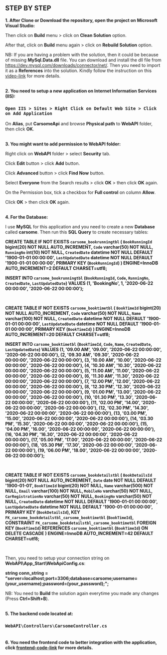 ## STEP BY STEP

**1. After Clone or Download the repository, open the project on Microsoft Visual Studio:**

Then click on **Build** menu > click on **Clean Solution** option.

After that, click on **Build** menu again > click on **Rebuild Solution** option.

NB: If you are having a problem with the solution, then it could be because of missing **MySql.Data.dll** file. You can download and install the dll file from https://dev.mysql.com/downloads/connector/net/. Then you need to import it as a **References** into the solution. Kindly follow the instruction on this [video-link](https://www.youtube.com/watch?v=TcovfE8IsHs&t=6m55s) for more details.<br/><br/>

**2. You need to setup a new application on Internet Information Services (IIS):**

### `Open IIS > Sites > Right Click on Default Web Site > Click on Add Application`

On **Alias**, put **CarsomeApi** and browse **Physical path** to **WebAPI** folder, then click **OK**.<br/><br/>

**3. You might want to add permission to WebAPI folder:**

Right click on **WebAPI** folder > select **Security** tab.

Click **Edit** button > click **Add** button.

Click **Advanced** button > click **Find Now** button.

Select **Everyone** from the Search results > click **OK** > then click **OK** again.

On the Permission box, tick a checkbox for **Full control** on column **Allow**.

Click **OK** > then click **OK** again.<br/><br/>

**4. For the Database:**

I use **MySQL** for this application and you need to create a new **Database** called **carsome**.
Then run this **SQL Query** to create necessary tables:

**CREATE TABLE IF NOT EXISTS `carsome_bookrunningtbl` (
  `BookRunningId` bigint(20) NOT NULL AUTO_INCREMENT,
  `Code` varchar(50) NOT NULL,
  `RunningNo` int(10) NOT NULL,
  `CreatedDate` datetime NOT NULL DEFAULT '1900-01-01 00:00:00',
  `LastUpdatedDate` datetime NOT NULL DEFAULT '1900-01-01 00:00:00',
  PRIMARY KEY (`BookRunningId`)
) ENGINE=InnoDB AUTO_INCREMENT=2 DEFAULT CHARSET=utf8;**

**INSERT INTO `carsome_bookrunningtbl` (`BookRunningId`, `Code`, `RunningNo`, `CreatedDate`, `LastUpdatedDate`) VALUES
	(1, 'BookingNo', 1, '2020-06-22 00:00:00', '2020-06-22 00:00:00');**

<br/>

**CREATE TABLE IF NOT EXISTS `carsome_booktimetbl` (
  `BookTimeId` bigint(20) NOT NULL AUTO_INCREMENT,
  `Code` varchar(50) NOT NULL,
  `Name` varchar(100) NOT NULL,
  `CreatedDate` datetime NOT NULL DEFAULT '1900-01-01 00:00:00',
  `LastUpdatedDate` datetime NOT NULL DEFAULT '1900-01-01 00:00:00',
  PRIMARY KEY (`BookTimeId`)
) ENGINE=InnoDB AUTO_INCREMENT=20 DEFAULT CHARSET=utf8;**

**INSERT INTO `carsome_booktimetbl` (`BookTimeId`, `Code`, `Name`, `CreatedDate`, `LastUpdatedDate`) VALUES
	(1, '09.00 AM', '09.00', '2020-06-22 00:00:00', '2020-06-22 00:00:00'),
	(2, '09.30 AM', '09.30', '2020-06-22 00:00:00', '2020-06-22 00:00:00'),
	(3, '10.00 AM', '10.00', '2020-06-22 00:00:00', '2020-06-22 00:00:00'),
	(4, '10.30 AM', '10.30', '2020-06-22 00:00:00', '2020-06-22 00:00:00'),
	(5, '11.00 AM', '11.00', '2020-06-22 00:00:00', '2020-06-22 00:00:00'),
	(6, '11.30 AM', '11.30', '2020-06-22 00:00:00', '2020-06-22 00:00:00'),
	(7, '12.00 PM', '12.00', '2020-06-22 00:00:00', '2020-06-22 00:00:00'),
	(8, '12.30 PM', '12.30', '2020-06-22 00:00:00', '2020-06-22 00:00:00'),
	(9, '01.00 PM', '13.00', '2020-06-22 00:00:00', '2020-06-22 00:00:00'),
	(10, '01.30 PM', '13.30', '2020-06-22 00:00:00', '2020-06-22 00:00:00'),
	(11, '02.00 PM', '14.00', '2020-06-22 00:00:00', '2020-06-22 00:00:00'),
	(12, '02.30 PM', '14.30', '2020-06-22 00:00:00', '2020-06-22 00:00:00'),
	(13, '03.00 PM', '15.00', '2020-06-22 00:00:00', '2020-06-22 00:00:00'),
	(14, '03.30 PM', '15.30', '2020-06-22 00:00:00', '2020-06-22 00:00:00'),
	(15, '04.00 PM', '16.00', '2020-06-22 00:00:00', '2020-06-22 00:00:00'),
	(16, '04.30 PM', '16.30', '2020-06-22 00:00:00', '2020-06-22 00:00:00'),
	(17, '05.00 PM', '17.00', '2020-06-22 00:00:00', '2020-06-22 00:00:00'),
	(18, '05.30 PM', '17.30', '2020-06-22 00:00:00', '2020-06-22 00:00:00'),
	(19, '06.00 PM', '18.00', '2020-06-22 00:00:00', '2020-06-22 00:00:00');**

<br/>

**CREATE TABLE IF NOT EXISTS `carsome_bookdetailstbl` (
  `BookDetailsId` bigint(20) NOT NULL AUTO_INCREMENT,
  `Date` date NOT NULL DEFAULT '1900-01-01',
  `BookTimeId` bigint(20) NOT NULL,
  `Name` varchar(500) NOT NULL,
  `Email` varchar(100) NOT NULL,
  `MobileNo` varchar(50) NOT NULL,
  `CarRegistrationNo` varchar(50) NOT NULL,
  `BookingNo` varchar(50) NOT NULL,
  `CreatedDate` datetime NOT NULL DEFAULT '1900-01-01 00:00:00',
  `LastUpdatedDate` datetime NOT NULL DEFAULT '1900-01-01 00:00:00',
  PRIMARY KEY (`BookDetailsId`),
  KEY `FK_carsome_bookdetailstbl_carsome_booktimetbl` (`BookTimeId`),
  CONSTRAINT `FK_carsome_bookdetailstbl_carsome_booktimetbl` FOREIGN KEY (`BookTimeId`) REFERENCES `carsome_booktimetbl` (`BookTimeId`) ON DELETE CASCADE
) ENGINE=InnoDB AUTO_INCREMENT=42 DEFAULT CHARSET=utf8;**

<br/>

Then, you need to setup your connection string on **WebAPI\App_Start\WebApiConfig.cs**:

**string conn_string = "server=localhost;port=3306;database=carsome;username=(your_username);password=(your_password);";**

NB: You need to **Build** the solution again everytime you made any changes (Press **Ctrl+Shift+B**).<br/><br/>

**5. The backend code located at:**

### `WebAPI\Controllers\CarsomeController.cs`<br/><br/>

**6. You need the frontend code to better integration with the application, click [frontend-code-link](https://github.com/avdnowhere/frontend/tree/dev) for more details.**
